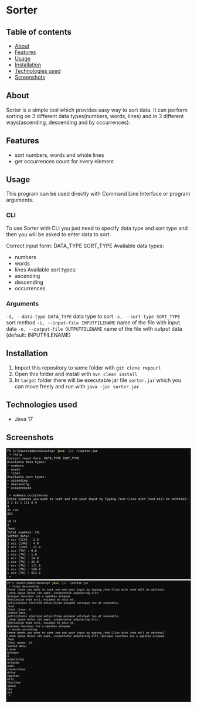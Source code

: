 # Sorter

## Table of contents
* [About](#about)
* [Features](#features)
* [Usage](#usage)
* [Installation](#installation)
* [Technologies used](#technnologies-used)
* [Screenshots](#screenshots)


## About

Sorter is a simple tool which provides easy way to sort data.
It can perform sorting on 3 different data types(numbers, words, lines) and in 3 different ways(ascending, descending and by occurrences).

## Features

- sort numbers, words and whole lines 
- get occurrences count for every element

## Usage

This program can be used directly with Command Line Interface or program arguments.

### CLI

To use Sorter with CLI you just need to specify data type and sort type and then you will be asked to enter data to sort.

Correct input form: DATA_TYPE SORT_TYPE
Available data types:
- numbers
- words
- lines
Available sort types:
- ascending
- descending
- occurrences

### Arguments

`-d, --data-type DATA_TYPE`         data type to sort
`-s, --sort-type SORT_TYPE` 		sort method
`-i, --input-file INPUTFILENAME`	name of the file with input data
`-o, --output-file OUTPUTFILENAME`	name of the file with output data (default: INPUTFILENAME)

## Installation

1. Import this repository to some folder with `git clone repourl`
2. Open this folder and install with `mvn clean install`
3. In `target` folder there will be executable jar file `sorter.jar` which you can move freely and run with `java -jar sorter.jar`

## Technologies used

- Java 17

## Screenshots

![screenshot 1](images/screenshot01.png?raw=true "Usage example 1")
![screenshot 2](images/screenshot02.png?raw=true "Usage example 2")